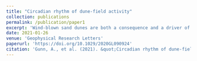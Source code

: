 ```yaml
---
title: "Circadian rhythm of dune-field activity"
collection: publications
permalink: /publication/paper1
excerpt: 'Wind-blown sand dunes are both a consequence and a driver of climate dynamics; they arise under persistently dry and windy conditions, and are sometimes a source for airborne dust. Dune fields experience extreme daily changes in temperature, yet the role of atmospheric stability in driving sand transport and dust emission has not been established. Here we report on an unprecedented multi-scale field experiment at the White Sands Dune Field (New Mexico, USA), where we demonstrate that a daily rhythm of sand and dust transport arises from non-equilibrium atmospheric boundary layer convection. A global analysis of 45 dune fields confirms the connection between surface wind speed and diurnal temperature cycles, revealing an unrecognized climate feedback that may contribute to the growth of deserts on Earth and dune activity on Mars.'
date: 2021-01-26
venue: 'Geophysical Research Letters'
paperurl: 'https://doi.org/10.1029/2020GL090924'
citation: 'Gunn, A., et al. (2021). &quot;Circadian rhythm of dune-field activity.&quot; <i>doi:10.1029/2020GL090924</i>.'
---
```

